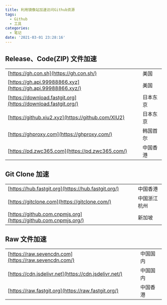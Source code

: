 ```yaml
---
title: 利用镜像站加速访问Github资源
tags:
  - Github
  - 工具
categories:
  - 笔记
date: '2021-03-01 23:28:16'
---
```


## Release、Code(ZIP) 文件加速

|                                                              |          |
| ------------------------------------------------------------ | -------- |
| [https://gh.con.sh](https://gh.con.sh/)                      | 美国     |
| [https://gh.api.99988866.xyz](https://gh.api.99988866.xyz/)  | 美国     |
| [https://download.fastgit.org](https://download.fastgit.org/) | 日本东京 |
| [https://github.xiu2.xyz](https://github.com/XIU2)           | 日本东京 |
| [https://ghproxy.com](https://ghproxy.com/)                  | 韩国首尔 |
| [https://pd.zwc365.com](https://pd.zwc365.com/)              | 中国香港 |

## Git Clone 加速

|                                                              |              |
| ------------------------------------------------------------ | ------------ |
| [https://hub.fastgit.org](https://hub.fastgit.org/)          | 中国香港     |
| [https://gitclone.com](https://gitclone.com/)                | 中国浙江杭州 |
| [https://github.com.cnpmjs.org](https://github.com.cnpmjs.org/) | 新加坡       |

## Raw 文件加速

|                                                       |         |
| ----------------------------------------------------- | ------- |
| [https://raw.sevencdn.com](https://raw.sevencdn.com/) | 中国国内 |
| [https://cdn.jsdelivr.net](https://cdn.jsdelivr.net/) | 中国国内 |
| [https://raw.fastgit.org](https://raw.fastgit.org/)   | 中国香港 |

